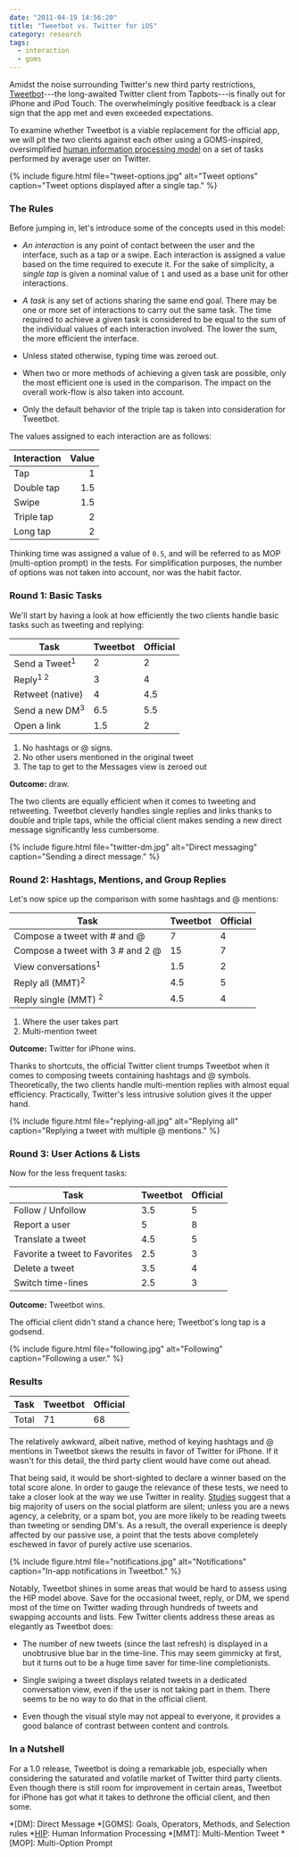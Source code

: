 ```yaml
---
date: "2011-04-19 14:56:20"
title: "Tweetbot vs. Twitter for iOS"
category: research
tags:
  - interaction
  - goms
---
```


Amidst the noise surrounding Twitter's new third party restrictions, [Tweetbot]---the long-awaited Twitter client from Tapbots---is finally out for iPhone and iPod Touch. The overwhelmingly positive feedback is a clear sign that the app met and even exceeded expectations.

To examine whether Tweetbot is a viable replacement for the official app, we will pit the two clients against each other using a GOMS-inspired, oversimplified [human information processing model][HIP] on a set of tasks performed by average user on Twitter.

{% include figure.html file="tweet-options.jpg" alt="Tweet options" caption="Tweet options displayed after a single tap." %}

### The Rules

Before jumping in, let's introduce some of the concepts used in this model:

* *An interaction* is any point of contact between the user and the interface, such as a tap or a swipe. Each interaction is assigned a value based on the time required to execute it. For the sake of simplicity, a *single tap* is given a nominal value of `1` and used as a base unit for other interactions.

* *A task* is any set of actions sharing the same end goal. There may be one or more set of interactions to carry out the same task. The time required to achieve a given task is considered to be equal to the sum of the individual values of each interaction involved. The lower the sum, the more efficient the interface.

* Unless stated otherwise, typing time was zeroed out.

* When two or more methods of achieving a given task are possible, only the most efficient one is used in the comparison. The impact on the overall work-flow is also taken into account.

* Only the default behavior of the triple tap is taken into consideration for Tweetbot.

The values assigned to each interaction are as follows:

| Interaction | Value
|-|-:|
| Tap | 1
| Double tap | 1.5 |
| Swipe | 1.5 |
| Triple tap | 2 |
| Long tap | 2 |

Thinking time was assigned a value of `0.5`, and will be referred to as MOP (multi-option prompt) in the tests. For simplification purposes, the number of options was not taken into account, nor was the habit factor.

### Round 1: Basic Tasks

We'll start by having a look at how efficiently the two clients handle basic tasks such as tweeting and replying:

| Task | Tweetbot | Official
|-|:-|:-|
| Send a Tweet<sup>1</sup> | 2 | 2 |
| Reply<sup>1 2</sup>  | 3 | 4 |
| Retweet (native) | 4 | 4.5 |
| Send a new DM<sup>3</sup> | 6.5 | 5.5 |
| Open a link | 1.5 | 2 |

1. No hashtags or @ signs.
2. No other users mentioned in the original tweet
3. The tap to get to the Messages view is zeroed out

**Outcome:** draw.

The two clients are equally efficient when it comes to tweeting and retweeting. Tweetbot cleverly handles single replies and links thanks to double and triple taps, while the official client makes sending a new direct message significantly less cumbersome.

{% include figure.html file="twitter-dm.jpg" alt="Direct messaging" caption="Sending a direct message." %}

### Round 2: Hashtags, Mentions, and Group Replies

Let's now spice up the comparison with some hashtags and @ mentions:

| Task | Tweetbot | Official
|-|:-|:-|
| Compose a tweet with # and @ | 7 | 4 |
| Compose a tweet with 3 # and 2 @ | 15 | 7 |
| View conversations<sup>1</sup> | 1.5 | 2 |
| Reply all (MMT)<sup>2</sup> | 4.5 | 5 |
| Reply single (MMT) <sup>2</sup> | 4.5 | 4 |

1. Where the user takes part
2. Multi-mention tweet

**Outcome:** Twitter for iPhone wins.

Thanks to shortcuts, the official Twitter client trumps Tweetbot when it comes to composing tweets containing hashtags and @ symbols. Theoretically, the two clients handle multi-mention replies with almost equal efficiency. Practically, Twitter's less intrusive solution gives it the upper hand.

{% include figure.html file="replying-all.jpg" alt="Replying all" caption="Replying a tweet with multiple @ mentions." %}

### Round 3: User Actions & Lists

Now for the less frequent tasks:

| Task | Tweetbot | Official
|-|:-|:-|
| Follow / Unfollow | 3.5 | 5 |
| Report a user |5 | 8 |
| Translate a tweet | 4.5 | 5 |
| Favorite a tweet to Favorites | 2.5 | 3 |
| Delete a tweet | 3.5 | 4 |
| Switch time-lines | 2.5 | 3 |

**Outcome:** Tweetbot wins.

The official client didn't stand a chance here; Tweetbot's long tap is a godsend.

{% include figure.html file="following.jpg" alt="Following" caption="Following a user." %}

### Results

| Task | Tweetbot | Official
|-|:-|:-|
| Total | 71 | 68 |

The relatively awkward, albeit native, method of keying hashtags and @ mentions in Tweetbot skews the results in favor of Twitter for iPhone. If it wasn't for this detail, the third party client would have come out ahead.

That being said, it would be short-sighted to declare a winner based on the total score alone. In order to gauge the relevance of these tests, we need to take a closer look at the way we use Twitter in reality. [Studies] suggest that a big majority of users on the social platform are silent; unless you are a news agency, a celebrity, or a spam bot, you are more likely to be reading tweets than tweeting or sending DM's. As a result, the overall experience is deeply affected by our passive use, a point that the tests above completely eschewed in favor of purely active use scenarios.

{% include figure.html file="notifications.jpg" alt="Notifications" caption="In-app notifications in Tweetbot." %}

Notably, Tweetbot shines in some areas that would be hard to assess using the HIP model above. Save for the occasional tweet, reply, or DM, we spend most of the time on Twitter wading through hundreds of tweets and swapping accounts and lists. Few Twitter clients address these areas as elegantly as Tweetbot does:

* The number of new tweets (since the last refresh) is displayed in a unobtrusive blue bar in the time-line. This may seem gimmicky at first, but it turns out to be a huge time saver for time-line completionists.

* Single swiping a tweet displays related tweets in a dedicated conversation view, even if the user is not taking part in them. There seems to be no way to do that in the official client.

* Even though the visual style may not appeal to everyone, it provides a good balance of contrast between content and controls.

### In a Nutshell

For a 1.0 release, Tweetbot is doing a remarkable job, especially when considering the saturated and volatile market of Twitter third party clients. Even though there is still room for improvement in certain areas, Tweetbot for iPhone has got what it takes to dethrone the official client, and then some.

[HIP]: http://en.wikipedia.org/wiki/Human*information*processor*model
[studies]: http://labs.yahoo.com/publication/who-says-what-to-whom-on-twitter/
[tweetbot]: http://tapbots.com/software/tweetbot/

*[DM]: Direct Message
*[GOMS]: Goals, Operators, Methods, and Selection rules
*[HIP]: Human Information Processing
*[MMT]: Multi-Mention Tweet
*[MOP]: Multi-Option Prompt
